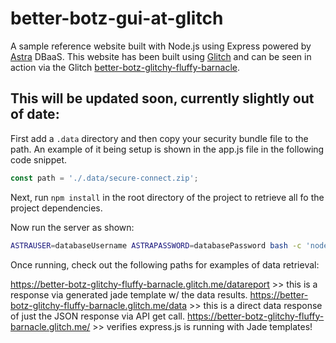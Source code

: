# better-botz-gui-at-glitch

A sample reference website built with Node.js using Express powered by [Astra](https://www.datastax.com/cloud/datastax-astra) DBaaS. This website has been built using [Glitch](https://glitch.com/) and can be seen in action via the Glitch [better-botz-glitchy-fluffy-barnacle](https://glitch.com/~better-botz-glitchy-fluffy-barnacle).

## This will be updated soon, currently slightly out of date:

First add a `.data` directory and then copy your security bundle file to the path. An example of it being setup is shown in the app.js file in the following code snippet.

``` javascript
const path = './.data/secure-connect.zip';
```

Next, run `npm install` in the root directory of the project to retrieve all fo the project dependencies.

Now run the server as shown:

``` bash
ASTRAUSER=databaseUsername ASTRAPASSWORD=databasePassword bash -c 'node bin/www'
```

Once running, check out the following paths for examples of data retrieval:

https://better-botz-glitchy-fluffy-barnacle.glitch.me/datareport >> this is a response via generated jade template w/ the data results.
https://better-botz-glitchy-fluffy-barnacle.glitch.me/data >> this is a direct data response of just the JSON response via API get call.
https://better-botz-glitchy-fluffy-barnacle.glitch.me/ >> verifies express.js is running with Jade templates!
